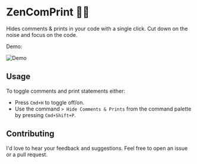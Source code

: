 # ZenComPrint 🧘‍♂️

Hides comments & prints in your code with a single click. Cut down on the noise and focus on the code.

Demo:

![Demo](data/demo.gif)

## Usage

To toggle comments and print statements either:

- Press `Cmd+H` to toggle off/on.
- Use the command `> Hide Comments & Prints` from the command palette by pressing `Cmd+Shift+P`.

## Contributing

I'd love to hear your feedback and suggestions. Feel free to open an issue or a pull request.
